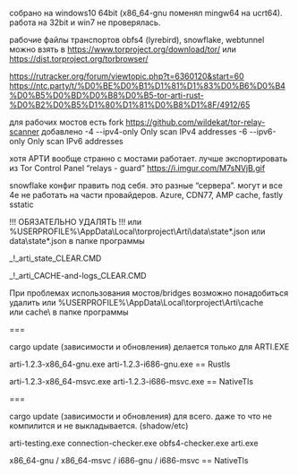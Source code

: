 собрано на windows10 64bit (x86_64-gnu поменял mingw64 на ucrt64).
работа на 32bit и win7 не проверялась.

рабочие файлы транспортов obfs4 (lyrebird), snowflake, webtunnel
 можно взять в https://www.torproject.org/download/tor/
 или https://dist.torproject.org/torbrowser/

https://rutracker.org/forum/viewtopic.php?t=6360120&start=60
https://ntc.party/t/%D0%BE%D0%B1%D1%81%D1%83%D0%B6%D0%B4%D0%B5%D0%BD%D0%B8%D0%B5-tor-arti-rust-%D0%B2%D0%B5%D1%80%D1%81%D0%B8%D1%8F/4912/65

для рабочих мостов есть fork https://github.com/wildekat/tor-relay-scanner
 добавлено -4 --ipv4-only Only scan IPv4 addresses -6 --ipv6-only Only scan IPv6 addresses

хотя АРТИ вообще странно с мостами работает. лучше экспортировать из Tor Control Panel “relays - guard” https://i.imgur.com/M7sNVjB.gif

snowflake конфиг править под себя.
это разные “сервера”. могут и все 4е не работать на части провайдеров.
Azure, CDN77, AMP cache, fastly sstatic

!!! ОБЯЗАТЕЛЬНО УДАЛЯТЬ !!!
или %USERPROFILE%\AppData\Local\torproject\Arti\data\state*.json
или data\state*.json в папке программы

_!_arti_state_CLEAR.CMD

_!_arti_CACHE-and-logs_CLEAR.CMD

При проблемах использования мостов/bridges возможно понадобиться удалить
или %USERPROFILE%\AppData\Local\torproject\Arti\cache\
или cache\ в папке программы

 ===

cargo update (зависимости и обновления) делается только для ARTI.EXE 

arti-1.2.3-x86_64-gnu.exe arti-1.2.3-i686-gnu.exe == Rustls

arti-1.2.3-x86_64-msvc.exe arti-1.2.3-i686-msvc.exe == NativeTls

 ===

cargo update (зависимости и обновления) для всего. даже то что не компилится и не выкладывается. (shadow/etc)

arti-testing.exe
connection-checker.exe
obfs4-checker.exe
arti.exe

x86_64-gnu / x86_64-msvc / i686-gnu / i686-msvc == NativeTls
